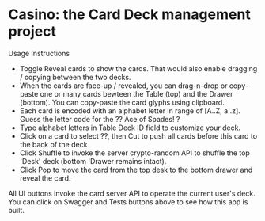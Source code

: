 # Casino: the Card Deck management project 

Usage Instructions
* Toggle Reveal cards to show the cards. That would also enable dragging / copying between the two decks.
* When the cards are face-up / revealed, you can drag-n-drop or copy-paste one or many cards bewteen the Table (top) and the Drawer (bottom). You can copy-paste the card glyphs using clipboard.
* Each card is encoded with an alphabet letter in range of [A..Z, a..z]. Guess the letter code for the ?? Ace of Spades! ?
* Type alphabet letters in Table Deck ID field to customize your deck.
* Click on a card to select ??, then Cut to push all cards before this card to the back of the deck
* Click Shuffle to invoke the server crypto-random API to shuffle the top 'Desk' deck (bottom 'Drawer remains intact).
* Click Pop to move the card from the top desk to the bottom drawer and reveal the card.

All UI buttons invoke the card server API to operate the current user's deck. You can click on Swagger and Tests buttons above to see how this app is built.
